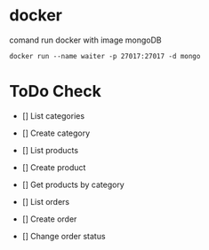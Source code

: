 # docker
comand run docker with image mongoDB
```
docker run --name waiter -p 27017:27017 -d mongo
```

# ToDo Check

- [] List categories

- [] Create category

- [] List products

- [] Create product

- [] Get products by category

- [] List orders

- [] Create order

- [] Change order status

